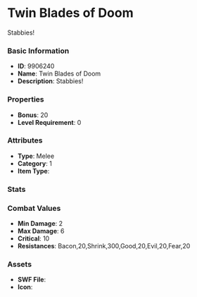# Twin Blades of Doom

Stabbies!

### Basic Information

- **ID**: 9906240
- **Name**: Twin Blades of Doom
- **Description**: Stabbies!

### Properties

- **Bonus**: 20
- **Level Requirement**: 0

### Attributes

- **Type**: Melee
- **Category**: 1
- **Item Type**: 

### Stats


### Combat Values

- **Min Damage**: 2
- **Max Damage**: 6
- **Critical**: 10
- **Resistances**: Bacon,20,Shrink,300,Good,20,Evil,20,Fear,20

### Assets

- **SWF File**: 
- **Icon**: 

